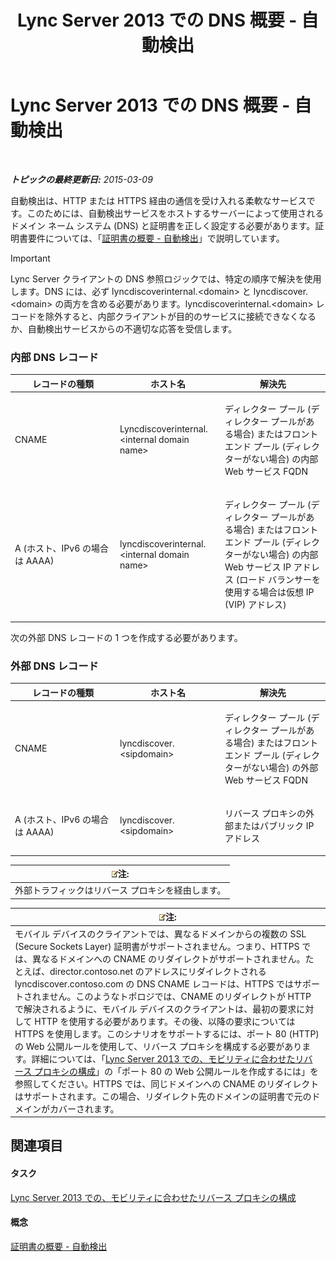 ﻿---
title: Lync Server 2013 での DNS 概要 - 自動検出
TOCTitle: Lync Server 2013 での DNS 概要 - 自動検出
ms:assetid: b336a2ae-0e58-4b74-b606-aedbbd411587
ms:mtpsurl: https://technet.microsoft.com/ja-jp/library/JJ945644(v=OCS.15)
ms:contentKeyID: 52056677
ms.date: 05/19/2016
mtps_version: v=OCS.15
ms.translationtype: HT
---

# Lync Server 2013 での DNS 概要 - 自動検出

 

_**トピックの最終更新日:** 2015-03-09_

自動検出は、HTTP または HTTPS 経由の通信を受け入れる柔軟なサービスです。このためには、自動検出サービスをホストするサーバーによって使用されるドメイン ネーム システム (DNS) と証明書を正しく設定する必要があります。証明書要件については、「[証明書の概要 - 自動検出](lync-server-2013-certificate-summary-autodiscover.md)」で説明しています。


> [!IMPORTANT]
> Lync Server クライアントの DNS 参照ロジックでは、特定の順序で解決を使用します。DNS には、必ず lyncdiscoverinternal.&lt;domain&gt; と lyncdiscover.&lt;domain&gt; の両方を含める必要があります。lyncdiscoverinternal.&lt;domain&gt; レコードを除外すると、内部クライアントが目的のサービスに接続できなくなるか、自動検出サービスからの不適切な応答を受信します。



### 内部 DNS レコード

<table>
<colgroup>
<col style="width: 33%" />
<col style="width: 33%" />
<col style="width: 33%" />
</colgroup>
<thead>
<tr class="header">
<th>レコードの種類</th>
<th>ホスト名</th>
<th>解決先</th>
</tr>
</thead>
<tbody>
<tr class="odd">
<td><p>CNAME</p></td>
<td><p>Lyncdiscoverinternal.&lt;internal domain name&gt;</p></td>
<td><p>ディレクター プール (ディレクター プールがある場合) またはフロント エンド プール (ディレクターがない場合) の内部 Web サービス FQDN</p></td>
</tr>
<tr class="even">
<td><p>A (ホスト、IPv6 の場合は AAAA)</p></td>
<td><p>lyncdiscoverinternal.&lt;internal domain name&gt;</p></td>
<td><p>ディレクター プール (ディレクター プールがある場合) またはフロント エンド プール (ディレクターがない場合) の内部 Web サービス IP アドレス (ロード バランサーを使用する場合は仮想 IP (VIP) アドレス)</p></td>
</tr>
</tbody>
</table>


次の外部 DNS レコードの 1 つを作成する必要があります。

### 外部 DNS レコード

<table>
<colgroup>
<col style="width: 33%" />
<col style="width: 33%" />
<col style="width: 33%" />
</colgroup>
<thead>
<tr class="header">
<th>レコードの種類</th>
<th>ホスト名</th>
<th>解決先</th>
</tr>
</thead>
<tbody>
<tr class="odd">
<td><p>CNAME</p></td>
<td><p>lyncdiscover.&lt;sipdomain&gt;</p></td>
<td><p>ディレクター プール (ディレクター プールがある場合) またはフロント エンド プール (ディレクターがない場合) の外部 Web サービス FQDN</p></td>
</tr>
<tr class="even">
<td><p>A (ホスト、IPv6 の場合は AAAA)</p></td>
<td><p>lyncdiscover.&lt;sipdomain&gt;</p></td>
<td><p>リバース プロキシの外部またはパブリック IP アドレス</p></td>
</tr>
</tbody>
</table>


<table>
<thead>
<tr class="header">
<th><img src="images/Gg412781.note(OCS.15).gif" title="note" alt="note" />注:</th>
</tr>
</thead>
<tbody>
<tr class="odd">
<td>外部トラフィックはリバース プロキシを経由します。</td>
</tr>
</tbody>
</table>


<table>
<thead>
<tr class="header">
<th><img src="images/Gg412781.note(OCS.15).gif" title="note" alt="note" />注:</th>
</tr>
</thead>
<tbody>
<tr class="odd">
<td>モバイル デバイスのクライアントでは、異なるドメインからの複数の SSL (Secure Sockets Layer) 証明書がサポートされません。つまり、HTTPS では、異なるドメインへの CNAME のリダイレクトがサポートされません。たとえば、director.contoso.net のアドレスにリダイレクトされる lyncdiscover.contoso.com の DNS CNAME レコードは、HTTPS ではサポートされません。このようなトポロジでは、CNAME のリダイレクトが HTTP で解決されるように、モバイル デバイスのクライアントは、最初の要求に対して HTTP を使用する必要があります。その後、以降の要求については HTTPS を使用します。このシナリオをサポートするには、ポート 80 (HTTP) の Web 公開ルールを使用して、リバース プロキシを構成する必要があります。詳細については、「<a href="lync-server-2013-configuring-the-reverse-proxy-for-mobility.md">Lync Server 2013 での、モビリティに合わせたリバース プロキシの構成</a>」の「ポート 80 の Web 公開ルールを作成するには」を参照してください。HTTPS では、同じドメインへの CNAME のリダイレクトはサポートされます。この場合、リダイレクト先のドメインの証明書で元のドメインがカバーされます。</td>
</tr>
</tbody>
</table>


## 関連項目

#### タスク

[Lync Server 2013 での、モビリティに合わせたリバース プロキシの構成](lync-server-2013-configuring-the-reverse-proxy-for-mobility.md)  

#### 概念

[証明書の概要 - 自動検出](lync-server-2013-certificate-summary-autodiscover.md)

